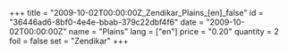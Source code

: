 +++
title = "2009-10-02T00:00:00Z_Zendikar_Plains_[en]_false"
id = "36446ad6-8bf0-4e4e-bbab-379c22dbf4f6"
date = "2009-10-02T00:00:00Z"
name = "Plains"
lang = ["en"]
price = "0.20"
quantity = 2
foil = false
set = "Zendikar"
+++
